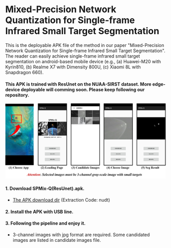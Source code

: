 # Mixed-Precision Network Quantization for Single-frame Infrared Small Target Segmentation

This is the deployable APK file of the method in our paper "Mixed-Precision Network Quantization for Single-frame Infrared Small Target Segmentation". The reader can easily achieve single-frame infrared small target segmentation on android-based mobile device (e.g., (a) Huawei-M20 with Kyrin810, (b) Realme X7 with Dimensity 800U, (c) Xiaomi 8L with Snapdragon 660). 

#### This APK is trained with ResUnet on the NUAA-SIRST dataset. More edge-device deployable will comming soon. Please keep following our repository.

![outline](Pipeline.png)

#### 1. Download SPMix-Q(ResUnet).apk.
* [The APK download dir](https://pan.baidu.com/s/1qh3UzyUZFDmkoV7CDl2U3Q?pwd=nudt) (Extraction Code: nudt)
#### 2. Install the APK with USB line.
#### 3. Following the pipeline and enjoy it.
* 3-channel images with jpg format are required. Some candidated images are listed in candidate images file.





